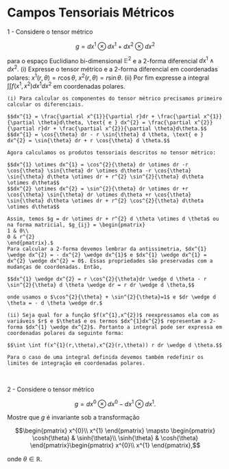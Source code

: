# Campos Tensoriais Métricos

1 - Considere o tensor métrico 

$$g = dx^{1} \otimes dx^{1} + dx^{2} \otimes dx^{2}$$

para o espaço Euclidiano bi-dimensional $\mathbb{E}^{2}$ e a 2-forma diferencial $dx^{1} \wedge dx^{2}$. (i) Expresse o tensor métrico e a 2-forma diferencial em coordenadas polares: $x^{1}(r,\theta) = r \cos{\theta},\ x^{2}(r,\theta) = r \sin{\theta}$. (ii) Por fim expresse a integral $\int \int f(x^{1},x^{2})dx^{1}dx^{2}$ em coordenadas polares.  

```{dropdown} **Solução**: 
(i) Para calcular os componentes do tensor métrico precisamos primeiro calcular os diferenciais.

$$dx^{1} = \frac{\partial x^{1}}{\partial r}dr + \frac{\partial x^{1}}{\partial \theta}d\theta, \text{ e } dx^{2} = \frac{\partial x^{2}}{\partial r}dr + \frac{\partial x^{2}}{\partial \theta}d\theta.$$
$$dx^{1} = \cos{\theta} dr - r \sin{\theta} d \theta, \text{ e } dx^{2} = \sin{\theta} dr + r \cos{\theta} d \theta.$$

Agora calculamos os produtos tensoriais descritos no tensor métrico:

$$dx^{1} \otimes dx^{1} = \cos^{2}{\theta} dr \otimes dr -r \cos{\theta} \sin{\theta} dr \otimes d\theta -r \cos{\theta} \sin{\theta} d\theta \otimes dr + r^{2} \sin^{2}{\theta} d\theta \otimes d\theta$$
$$dx^{2} \otimes dx^{2} = \sin^{2}{\theta} dr \otimes dr +r \cos{\theta} \sin{\theta} dr \otimes d\theta +r \cos{\theta} \sin{\theta} d\theta \otimes dr + r^{2} \cos^{2}{\theta} d\theta \otimes d\theta$$

Assim, temos $g = dr \otimes dr + r^{2} d \theta \otimes d \theta$ ou na forma matricial, $g_{ij} = \begin{pmatrix}
1 & 0\\ 
0 & r^{2}
\end{pmatrix}.$
Para calcular a 2-forma devemos lembrar da antissimetria, $dx^{1} \wedge dx^{2} = - dx^{2} \wedge dx^{1}$ e $dx^{1} \wedge dx^{1} = dx^{2} \wedge dx^{2} = 0$. Essas propriedades são preservadas com a mudanças de coordenadas. Então,

$$dx^{1} \wedge dx^{2} = r \cos^{2}{\theta}dr \wedge d \theta - r \sin^{2}{\theta} d \theta \wedge dr = r dr \wedge d \theta,$$

onde usamos o $\cos^{2}{\theta} + \sin^{2}{\theta}=1$ e $dr \wedge d \theta = - d \theta \wedge dr.$

(ii) Seja qual for a função $f(x^{1},x^{2})$ reexpressamos ela com as variáveis $r$ e $\theta$ e os termos $dx^{1}dx^{2}$ representam a 2-forma $dx^{1} \wedge dx^{2}$. Portanto a integral pode ser expressa em coordenadas polares da seguinte forma:

$$\int \int f(x^{1}(r,\theta),x^{2}(r,\theta)) r dr \wedge d \theta.$$

Para o caso de uma integral definida devemos também redefinir os limites de integração em coordenadas polares.
```
<br/>

2 - Considere o tensor métrico 

$$g = dx^{0} \otimes dx^{0} - dx^{1} \otimes dx^{1}.$$

Mostre que $g$ é invariante sob a transformação

$$\begin{pmatrix}
 x^{0}\\ 
 x^{1}
\end{pmatrix} \mapsto \begin{pmatrix}
\cosh{\theta} & \sinh{\theta}\\ 
\sinh{\theta} & \cosh{\theta}
\end{pmatrix}\begin{pmatrix}
 x^{0}\\ 
 x^{1}
\end{pmatrix},$$

onde $\theta \in \mathbb{R}$.  

```{dropdown} **Solução**: 

```
